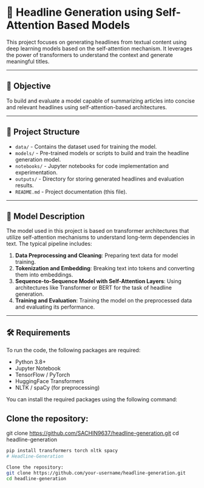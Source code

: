# 📰 Headline Generation using Self-Attention Based Models

This project focuses on generating headlines from textual content using deep learning models based on the self-attention mechanism. It leverages the power of transformers to understand the context and generate meaningful titles.

---

## 📌 Objective

To build and evaluate a model capable of summarizing articles into concise and relevant headlines using self-attention-based architectures.

---

## 📁 Project Structure

- `data/` - Contains the dataset used for training the model.
- `models/` - Pre-trained models or scripts to build and train the headline generation model.
- `notebooks/` - Jupyter notebooks for code implementation and experimentation.
- `outputs/` - Directory for storing generated headlines and evaluation results.
- `README.md` - Project documentation (this file).

---

## 🧠 Model Description

The model used in this project is based on transformer architectures that utilize self-attention mechanisms to understand long-term dependencies in text. The typical pipeline includes:

1. **Data Preprocessing and Cleaning**: Preparing text data for model training.
2. **Tokenization and Embedding**: Breaking text into tokens and converting them into embeddings.
3. **Sequence-to-Sequence Model with Self-Attention Layers**: Using architectures like Transformer or BERT for the task of headline generation.
4. **Training and Evaluation**: Training the model on the preprocessed data and evaluating its performance.

---

## 🛠 Requirements

To run the code, the following packages are required:

- Python 3.8+
- Jupyter Notebook
- TensorFlow / PyTorch
- HuggingFace Transformers
- NLTK / spaCy (for preprocessing)

You can install the required packages using the following command:


##  Clone the repository:

git clone https://github.com/SACHIN9637/headline-generation.git
cd headline-generation


```bash
pip install transformers torch nltk spacy
# Headline-Generation

Clone the repository:
git clone https://github.com/your-username/headline-generation.git
cd headline-generation
